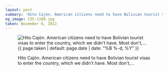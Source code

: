 ```yaml
---
layout: post
summary: 'Hito Cajón. American citizens need to have Bolivian tourist visas to enter the country, which we didn&#x27;t have. Most don&#x27;t,...'
og_image: 135-1280.jpg
taken: November 6, 2013
---
```


<figure class="post">
 <img alt="Hito Cajón. American citizens need to have Bolivian tourist visas to enter the country, which we didn't have. Most don't,..." sizes="(min-width: 700px) 50vw, calc(100vw - 2rem)" src="{{ site.assets_url }}/135-640.jpg" srcset="{{ site.assets_url }}/135-1280.jpg 1280w, {{ site.assets_url }}/135-960.jpg 960w, {{ site.assets_url }}/135-640.jpg 640w, {{ site.assets_url }}/135-320.jpg 320w"/>
 <figcaption>
  <time>
   {{ page.taken | default: page.date | date: "%B %-d, %Y" }}
  </time>
  <p>
   Hito Cajón. American citizens need to have Bolivian tourist visas to enter the country, which we didn't have. Most don't,...
  </p>
 </figcaption>
</figure>
